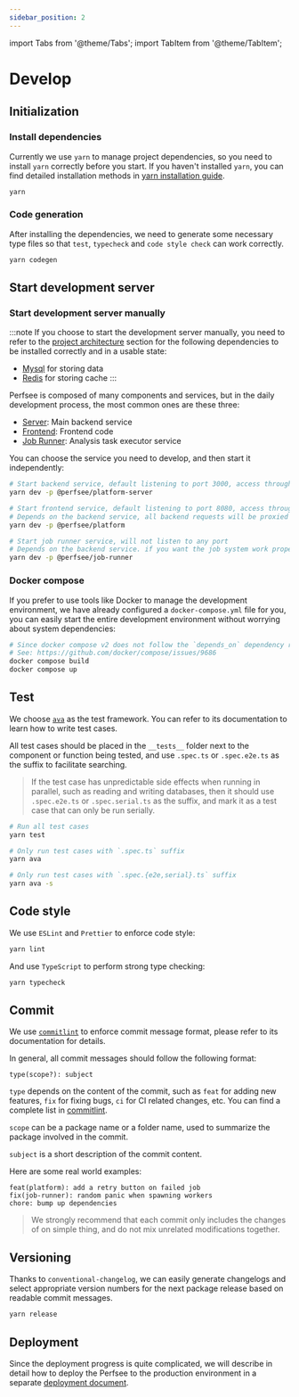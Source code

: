```yaml
---
sidebar_position: 2
---
```


import Tabs from '@theme/Tabs';
import TabItem from '@theme/TabItem';

# Develop

## Initialization

### Install dependencies

Currently we use `yarn` to manage project dependencies, so you need to install `yarn` correctly before you start.
If you haven't installed `yarn`, you can find detailed installation methods in [yarn installation guide](https://yarnpkg.com/en/docs/install).

```bash title="Install dependencies"
yarn
```

### Code generation

After installing the dependencies, we need to generate some necessary type files so that `test`, `typecheck` and `code style check` can work correctly.

```bash title="Code generation"
yarn codegen
```

## Start development server

### Start development server manually

:::note
If you choose to start the development server manually, you need to refer to the [project architecture](./architecture) section for the following dependencies to be installed correctly and in a usable state:

- [Mysql](https://www.mysql.com/downloads) for storing data
- [Redis](https://redis.io/download) for storing cache
  :::

Perfsee is composed of many components and services, but in the daily development process, the most common ones are these three:

- [Server](https://github.com/perfsee/perfsee/tree/main/packages/platform-server): Main backend service
- [Frontend](https://github.com/perfsee/perfsee/tree/main/packages/platform): Frontend code
- [Job Runner](https://github.com/perfsee/perfsee/tree/main/packages/runner): Analysis task executor service

You can choose the service you need to develop, and then start it independently:

<Tabs>
<TabItem value="Server">

```bash
# Start backend service, default listening to port 3000, access through http://localhost:3000
yarn dev -p @perfsee/platform-server
```

</TabItem>
<TabItem value="Frontend">

```bash
# Start frontend service, default listening to port 8080, access through http://localhost:8080
# Depends on the backend service, all backend requests will be proxied to http://localhost:3000
yarn dev -p @perfsee/platform
```

</TabItem>
<TabItem value="Job Runner">

```bash
# Start job runner service, will not listen to any port
# Depends on the backend service. if you want the job system work properly job service need to be started
yarn dev -p @perfsee/job-runner
```

</TabItem>
</Tabs>

### Docker compose

If you prefer to use tools like Docker to manage the development environment, we have already configured a `docker-compose.yml` file for you, you can easily start the entire development environment without worrying about system dependencies:

```bash title="Docker compose"
# Since docker compose v2 does not follow the `depends_on` dependency relationship to sequentially build images, you need to build all the images you need separately.
# See: https://github.com/docker/compose/issues/9686
docker compose build
docker compose up
```

## Test

We choose [`ava`](https://github.com/avajs/ava) as the test framework. You can refer to its documentation to learn how to write test cases.

All test cases should be placed in the `__tests__` folder next to the component or function being tested, and use `.spec.ts` or `.spec.e2e.ts` as the suffix to facilitate searching.

> If the test case has unpredictable side effects when running in parallel, such as reading and writing databases, then it should use `.spec.e2e.ts` or `.spec.serial.ts` as the suffix, and mark it as a test case that can only be run serially.

```bash
# Run all test cases
yarn test

# Only run test cases with `.spec.ts` suffix
yarn ava

# Only run test cases with `.spec.{e2e,serial}.ts` suffix
yarn ava -s
```

## Code style

We use `ESLint` and `Prettier` to enforce code style:

```bash
yarn lint
```

And use `TypeScript` to perform strong type checking:

```bash
yarn typecheck
```

## Commit

We use [`commitlint`](https://github.com/conventional-changelog/commitlint) to enforce commit message format, please refer to its documentation for details.

In general, all commit messages should follow the following format:

```
type(scope?): subject
```

`type` depends on the content of the commit, such as `feat` for adding new features, `fix` for fixing bugs, `ci` for CI related changes, etc. You can find a complete list in [commitlint](https://github.com/conventional-changelog/commitlint).

`scope` can be a package name or a folder name, used to summarize the package involved in the commit.

`subject` is a short description of the commit content.

Here are some real world examples:

```
feat(platform): add a retry button on failed job
fix(job-runner): random panic when spawning workers
chore: bump up dependencies
```

> We strongly recommend that each commit only includes the changes of on simple thing, and do not mix unrelated modifications together.

## Versioning

Thanks to `conventional-changelog`, we can easily generate changelogs and select appropriate version numbers for the next package release based on readable commit messages.

```bash
yarn release
```

## Deployment

Since the deployment progress is quite complicated, we will describe in detail how to deploy the Perfsee to the production environment in a separate [deployment document](./deployment).
